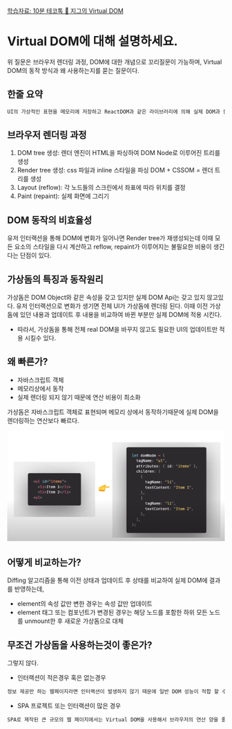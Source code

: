 [학습자료: 10분 테코톡 🥁 지그의 Virtual DOM](https://www.youtube.com/watch?v=PN_WmsgbQCo)

# Virtual DOM에 대해 설명하세요.
위 질문은 브라우저 렌더링 과정, DOM에 대한 개념으로 꼬리질문이 가능하며, Virtual DOM의 동작 방식과
왜 사용하는지를 묻는 질문이다.

## 한줄 요약
```markdown
UI의 가상적인 표현을 메모리에 저장하고 ReactDOM과 같은 라이브러리에 의해 실제 DOM과 동기화 하는것
```

## 브라우저 렌더링 과정
1. DOM tree 생성: 렌더 엔진이 HTML을 파싱하여 DOM Node로 이루어진 트리를 생성
2. Render tree 생성: css 파일과 inline 스타일을 파싱 DOM + CSSOM = 렌더 트리를 생성
3. Layout (reflow): 각 노드들의 스크린에서 좌표에 따라 위치를 결정
4. Paint (repaint): 실제 화면에 그리기

## DOM 동작의 비효율성
유저 인터랙션을 통해 DOM에 변화가 일어나면 Render tree가 재생성되는데 이때 모든 요소의 스타일을 다시
계산하고 reflow, repaint가 이루어지는 불필요한 비용이 생긴다는 단점이 있다.

## 가상돔의 특징과 동작원리
가상돔은 DOM Object와 같은 속성을 갖고 있지만 실제 DOM Api는 갖고 있지 않고있다.
유저 인터랙션으로 변화가 생기면 전체 UI가 가상돔에 렌더링 된다.
이때 이전 가상돔에 있던 내용과 업데이트 후 내용을 비교하여 바뀐 부분만 실제 DOM에 적용 시킨다.

- 따라서, 가상돔을 통해 전체 real DOM을 바꾸지 않고도 필요한 UI의 업데이트만 적용 시킬수 있다.

## 왜 빠른가?
- 자바스크립트 객체
- 메모리상에서 동작
- 실제 렌더링 되지 않기 때문에 연산 비용이 최소화

가상돔은 자바스크립트 객체로 표현되며 메모리 상에서 동작하기때문에 실제 DOM을 렌더링하는 연산보다 빠르다.

![image](./가상돔객체.png)

## 어떻게 비교하는가?
Diffing 알고리즘을 통해 이전 상태과 업데이트 후 상태를 비교하여 실제 DOM에 결과를 반영하는데,

- element의 속성 값만 변한 경우는 속성 값만 업데이트
- element 태그 또는 컴포넌트가 변경된 경우는 해당 노드를 포함한 하위 모든 노드를 unmount한 후 새로운 가상돔으로 대체

## 무조건 가상돔을 사용하는것이 좋은가?
그렇지 않다.

- 인터랙션이 적은경우 혹은 없는경우
```markdown
정보 제공만 하는 웹페이지라면 인터랙션이 발생하지 않기 때문에 일반 DOM 성능이 적합 할 수 있다.
```

- SPA 프로젝트 또는 인터랙션이 많은 경우
```markdown
SPA로 제작된 큰 규모의 웹 페이지에서는 Virtual DOM을 사용해서 브라우저의 연산 양을 줄여 성능을 개선할 수 있다.
```
